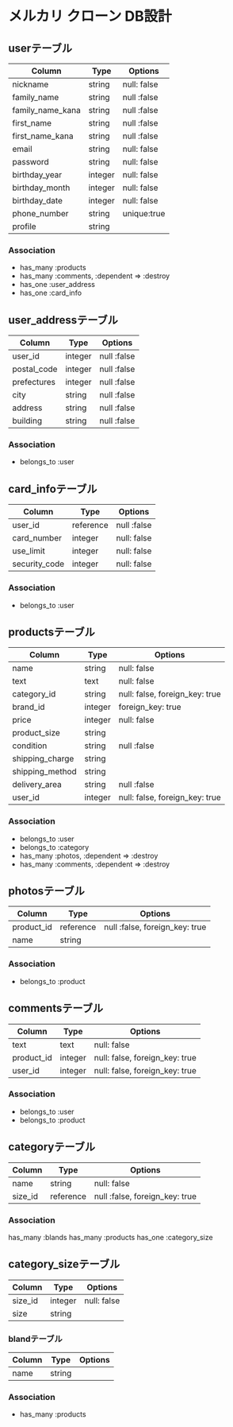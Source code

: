 # メルカリ クローン DB設計
## userテーブル
|Column|Type|Options|
|------|----|-------|
|nickname|string|null: false|
|family_name|string|null :false|
|family_name_kana|string|null :false|
|first_name|string|null :false|
|first_name_kana|string|null :false|
|email|string|null: false|
|password|string|null: false|
|birthday_year|integer|null: false|
|birthday_month|integer|null: false|
|birthday_date|integer|null: false|
|phone_number|string|unique:true|
|profile|string|

### Association
- has_many :products
- has_many :comments, :dependent => :destroy
- has_one :user_address
- has_one :card_info

## user_addressテーブル
|Column|Type|Options|
|------|----|-------|
|user_id|integer|null :false|
|postal_code|integer|null :false|
|prefectures|integer|null :false|
|city|string|null :false|
|address|string|null :false|
|building|string|null :false|

### Association
- belongs_to :user

## card_infoテーブル
|Column|Type|Options|
|------|----|-------|
|user_id|reference|null :false|
|card_number|integer|null: false|
|use_limit|integer|null: false|
|security_code|integer|null: false|

### Association
- belongs_to :user


## productsテーブル
|Column|Type|Options|
|------|----|-------|
|name|string|null: false|
|text|text|null: false|
|category_id|string|null: false, foreign_key: true|
|brand_id|integer|foreign_key: true|
|price|integer|null: false|
|product_size|string|
|condition|string|null :false|
|shipping_charge|string|
|shipping_method|string|
|delivery_area|string|null :false|
|user_id|integer|null: false, foreign_key: true|

### Association
- belongs_to :user
- belongs_to :category
- has_many :photos, :dependent => :destroy
- has_many :comments, :dependent => :destroy

## photosテーブル
|Column|Type|Options|
|------|----|-------|
|product_id|reference|null :false, foreign_key: true|
|name|string|

### Association
- belongs_to :product

## commentsテーブル
|Column|Type|Options|
|------|----|-------|
|text|text|null: false|
|product_id|integer|null: false, foreign_key: true|
|user_id|integer|null: false, foreign_key: true|
### Association
- belongs_to :user
- belongs_to :product

## categoryテーブル
|Column|Type|Options|
|------|----|-------|
|name|string|null: false|
|size_id|reference|null :false, foreign_key: true|

### Association
has_many :blands
has_many :products
has_one :category_size

## category_sizeテーブル
|Column|Type|Options|
|------|----|-------|
|size_id|integer|null: false|
|size|string|


### blandテーブル
|Column|Type|Options|
|------|----|-------|
|name|string|

### Association
- has_many :products
